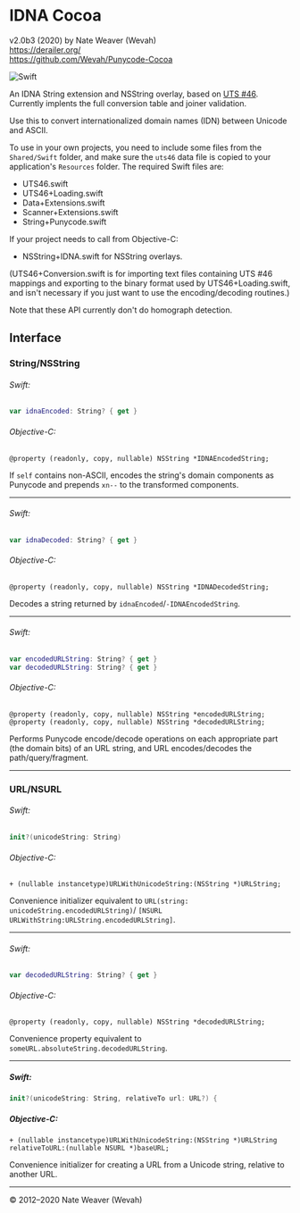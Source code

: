 # IDNA Cocoa

v2.0b3 (2020)
by Nate Weaver (Wevah)  
https://derailer.org/  
https://github.com/Wevah/Punycode-Cocoa

![Swift](https://github.com/Wevah/IDNA-Cocoa/workflows/Swift/badge.svg)

An IDNA String extension and NSString overlay, based on [UTS #46](https://unicode.org/reports/tr46/). Currently implents the full conversion table and joiner validation.

Use this to convert internationalized domain names (IDN) between Unicode and ASCII.

To use in your own projects, you need to include some files from the `Shared/Swift` folder, and make sure the `uts46` data file is copied to your application's `Resources` folder. The required Swift files are:

- UTS46.swift
- UTS46+Loading.swift
- Data+Extensions.swift
- Scanner+Extensions.swift
- String+Punycode.swift

If your project needs to call from Objective-C:

- NSString+IDNA.swift for NSString overlays.

(UTS46+Conversion.swift is for importing text files containing UTS #46 mappings and exporting to the binary format used by UTS46+Loading.swift, and isn't necessary if you just want to use the encoding/decoding routines.)

Note that these API currently don't do homograph detection.

## Interface

### String/NSString

###### Swift:
```swift
var idnaEncoded: String? { get }
```

###### Objective-C:
```objc
@property (readonly, copy, nullable) NSString *IDNAEncodedString;
```

If `self` contains non-ASCII, encodes the string's domain components as Punycode and prepends `xn--` to the transformed components.

-----

###### Swift:
```swift
var idnaDecoded: String? { get }
```

###### Objective-C:
```objc
@property (readonly, copy, nullable) NSString *IDNADecodedString;
```

Decodes a string returned by `idnaEncoded`/`-IDNAEncodedString`.

-----

###### Swift:
```swift
var encodedURLString: String? { get }
var decodedURLString: String? { get }
```

###### Objective-C:
```objc
@property (readonly, copy, nullable) NSString *encodedURLString;
@property (readonly, copy, nullable) NSString *decodedURLString;
```

Performs Punycode encode/decode operations on each appropriate part (the domain bits) of an URL string, and URL encodes/decodes the path/query/fragment.

-----

### URL/NSURL

###### Swift:
```swift
init?(unicodeString: String)
```

###### Objective-C:
```objc
+ (nullable instancetype)URLWithUnicodeString:(NSString *)URLString;
```
	
Convenience initializer equivalent to `URL(string: unicodeString.encodedURLString)`/ `[NSURL URLWithString:URLString.encodedURLString]`.

-----

###### Swift:
```swift
var decodedURLString: String? { get }
```

###### Objective-C:
```objc
@property (readonly, copy, nullable) NSString *decodedURLString;
```

Convenience property equivalent to `someURL.absoluteString.decodedURLString`.

-----

##### Swift:
```swift
init?(unicodeString: String, relativeTo url: URL?) {
```

##### Objective-C:
```objc
+ (nullable instancetype)URLWithUnicodeString:(NSString *)URLString relativeToURL:(nullable NSURL *)baseURL;
```

Convenience initializer for creating a URL from a Unicode string, relative to another URL.

-----

© 2012–2020 Nate Weaver (Wevah)
